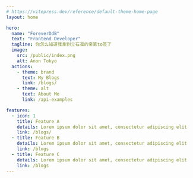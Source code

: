 ```yaml
---
# https://vitepress.dev/reference/default-theme-home-page
layout: home

hero:
  name: "ForeverDdB"
  text: "Frontend Developer"
  tagline: 你怎么知道我拿到立石凛的亲笔to签了
  image:
    src: /public/index.png
    alt: Anon Tokyo
  actions:
    - theme: brand
      text: My Blogs
      link: /blogs/
    - theme: alt
      text: About Me
      link: /api-examples

features:
  - icon: 1
    title: Feature A
    details: Lorem ipsum dolor sit amet, consectetur adipiscing elit
    link: /blogs/
  - title: Feature B
    details: Lorem ipsum dolor sit amet, consectetur adipiscing elit
    link: /blogs
  - title: Feature C
    details: Lorem ipsum dolor sit amet, consectetur adipiscing elit
    link: /blogs
---
```


